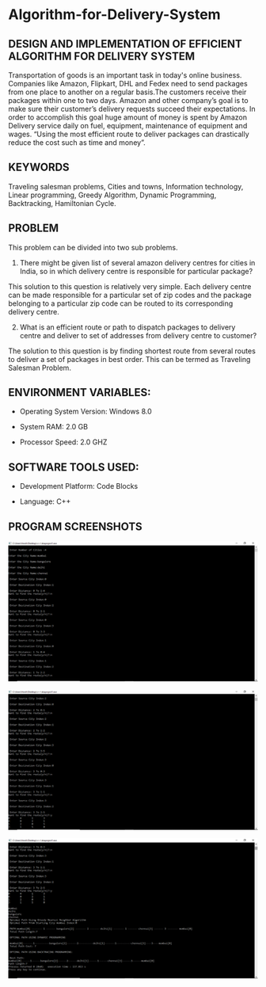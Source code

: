 # Algorithm-for-Delivery-System

## DESIGN AND IMPLEMENTATION OF EFFICIENT ALGORITHM FOR DELIVERY SYSTEM


Transportation of goods is an important task in today's online business. 
Companies like Amazon, Flipkart, DHL and Fedex need to send packages from one place to another on 
a regular basis.The customers receive their packages 
within one to two days. Amazon and other company’s goal is to make 
sure their customer’s delivery requests succeed their expectations. In 
order to accomplish this goal huge amount of money is spent by Amazon 
Delivery service daily on fuel, equipment, maintenance of equipment 
and wages. “Using the most efficient route to deliver packages can 
drastically reduce the cost such as time and money”. 



## KEYWORDS
Traveling salesman problems, Cities and towns, Information technology, Linear programming, Greedy Algorithm, Dynamic Programming, Backtracking, Hamiltonian Cycle.

## PROBLEM

This problem can be divided into two sub problems. 
1) There might be given list of several amazon delivery centres for cities in India, so in 
which delivery centre is responsible for particular package? 

This solution to this question is relatively very simple. Each delivery centre can be made 
responsible for a particular set of zip codes and the package belonging to a particular zip code 
can be routed to its corresponding delivery centre. 

2) What is an efficient route or path to dispatch packages to delivery centre and deliver to 
set of addresses from delivery centre to customer? 

The solution to this question is by finding shortest route from several routes to deliver a set of 
packages in best order. This can be termed as Traveling Salesman Problem. 



## ENVIRONMENT VARIABLES:

* Operating System Version: Windows 8.0 

* System RAM: 2.0 GB 

* Processor Speed: 2.0 GHZ 



## SOFTWARE TOOLS USED:

* Development Platform: Code Blocks

* Language: C++ 


## PROGRAM SCREENSHOTS

![](https://github.com/harshvs4/Algorithm-for-Delivery-System/blob/main/images/image1.png)

![](https://github.com/harshvs4/Algorithm-for-Delivery-System/blob/main/images/image2.png)

![](https://github.com/harshvs4/Algorithm-for-Delivery-System/blob/main/images/image3.png)



